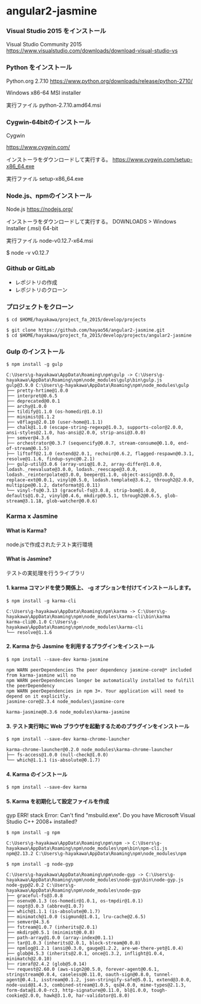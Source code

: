 # angular2-jasmine


### Visual Studio 2015 をインストール

Visual Studio Community 2015
https://www.visualstudio.com/downloads/download-visual-studio-vs


### Python をインストール

Python.org 2.7.10
https://www.python.org/downloads/release/python-2710/

Windows x86-64 MSI installer

実行ファイル
python-2.7.10.amd64.msi


### Cygwin-64bitのインストール

Cygwin

https://www.cygwin.com/

インストーラをダウンロードして実行する。
https://www.cygwin.com/setup-x86_64.exe

実行ファイル
setup-x86_64.exe



### Node.js、npmのインストール

Node.js
https://nodejs.org/

インストーラをダウンロードして実行する。
DOWNLOADS > Windows Installer (.msi) 64-bit

実行ファイル
node-v0.12.7-x64.msi

$ node -v
v0.12.7



### Github or GitLab

- レポジトリの作成
- レポジトリのクローン


### プロジェクトをクローン

```
$ cd $HOME/hayakawa/project_fa_2015/develop/projects

$ git clone https://github.com/hayao56/angular2-jasmine.git
$ cd $HOME/hayakawa/project_fa_2015/develop/projects/angular2-jasmine
```


### Gulp のインストール

```
$ npm install -g gulp

C:\Users\g-hayakawa\AppData\Roaming\npm\gulp -> C:\Users\g-hayakawa\AppData\Roaming\npm\node_modules\gulp\bin\gulp.js
gulp@3.9.0 C:\Users\g-hayakawa\AppData\Roaming\npm\node_modules\gulp
├── pretty-hrtime@1.0.0
├── interpret@0.6.5
├── deprecated@0.0.1
├── archy@1.0.0
├── tildify@1.1.0 (os-homedir@1.0.1)
├── minimist@1.1.2
├── v8flags@2.0.10 (user-home@1.1.1)
├── chalk@1.1.0 (escape-string-regexp@1.0.3, supports-color@2.0.0, ansi-styles@2.1.0, has-ansi@2.0.0, strip-ansi@3.0.0)
├── semver@4.3.6
├── orchestrator@0.3.7 (sequencify@0.0.7, stream-consume@0.1.0, end-of-stream@0.1.5)
├── liftoff@2.1.0 (extend@2.0.1, rechoir@0.6.2, flagged-respawn@0.3.1, resolve@1.1.6, findup-sync@0.2.1)
├── gulp-util@3.0.6 (array-uniq@1.0.2, array-differ@1.0.0, lodash._reevaluate@3.0.0, lodash._reescape@3.0.0, lodash._reinterpolate@3.0.0, beeper@1.1.0, object-assign@3.0.0, replace-ext@0.0.1, vinyl@0.5.0, lodash.template@3.6.2, through2@2.0.0, multipipe@0.1.2, dateformat@1.0.11)
└── vinyl-fs@0.3.13 (graceful-fs@3.0.8, strip-bom@1.0.0, defaults@1.0.2, vinyl@0.4.6, mkdirp@0.5.1, through2@0.6.5, glob-stream@3.1.18, glob-watcher@0.0.6)
```


### Karma x Jasmine

#### What is Karma?

node.jsで作成されたテスト実行環境

#### What is Jasmine?

テストの実処理を行うライブラリ


#### 1. karma コマンドを使う関係上、 -g オプションを付けてインストールします。

```
$ npm install -g karma-cli

C:\Users\g-hayakawa\AppData\Roaming\npm\karma -> C:\Users\g-hayakawa\AppData\Roaming\npm\node_modules\karma-cli\bin\karma
karma-cli@0.1.0 C:\Users\g-hayakawa\AppData\Roaming\npm\node_modules\karma-cli
└── resolve@1.1.6

```


#### 2. Karma から Jasmine を利用するプラグインをインストール

```
$ npm install --save-dev karma-jasmine

npm WARN peerDependencies The peer dependency jasmine-core@* included from karma-jasmine will no
npm WARN peerDependencies longer be automatically installed to fulfill the peerDependency
npm WARN peerDependencies in npm 3+. Your application will need to depend on it explicitly.
jasmine-core@2.3.4 node_modules\jasmine-core

karma-jasmine@0.3.6 node_modules\karma-jasmine
```


#### 3. テスト実行時に Web ブラウザを起動するためのプラグインをインストール

```
$ npm install --save-dev karma-chrome-launcher

karma-chrome-launcher@0.2.0 node_modules\karma-chrome-launcher
├── fs-access@1.0.0 (null-check@1.0.0)
└── which@1.1.1 (is-absolute@0.1.7)

```
  
  
#### 4. Karma のインストール
```
$ npm install --save-dev karma
```
 

#### 5. Karma を初期化して設定ファイルを作成


gyp ERR! stack Error: Can't find "msbuild.exe". Do you have Microsoft Visual Studio C++ 2008+ installed?



```
$ npm install -g npm

C:\Users\g-hayakawa\AppData\Roaming\npm\npm -> C:\Users\g-hayakawa\AppData\Roaming\npm\node_modules\npm\bin\npm-cli.js
npm@2.13.2 C:\Users\g-hayakawa\AppData\Roaming\npm\node_modules\npm
```

```
$ npm install -g node-gyp

C:\Users\g-hayakawa\AppData\Roaming\npm\node-gyp -> C:\Users\g-hayakawa\AppData\Roaming\npm\node_modules\node-gyp\bin\node-gyp.js
node-gyp@2.0.2 C:\Users\g-hayakawa\AppData\Roaming\npm\node_modules\node-gyp
├── graceful-fs@3.0.8
├── osenv@0.1.3 (os-homedir@1.0.1, os-tmpdir@1.0.1)
├── nopt@3.0.3 (abbrev@1.0.7)
├── which@1.1.1 (is-absolute@0.1.7)
├── minimatch@1.0.0 (sigmund@1.0.1, lru-cache@2.6.5)
├── semver@4.3.6
├── fstream@1.0.7 (inherits@2.0.1)
├── mkdirp@0.5.1 (minimist@0.0.8)
├── path-array@1.0.0 (array-index@0.1.1)
├── tar@1.0.3 (inherits@2.0.1, block-stream@0.0.8)
├── npmlog@1.2.1 (ansi@0.3.0, gauge@1.2.2, are-we-there-yet@1.0.4)
├── glob@4.5.3 (inherits@2.0.1, once@1.3.2, inflight@1.0.4, minimatch@2.0.10)
├── rimraf@2.4.2 (glob@5.0.14)
└── request@2.60.0 (aws-sign2@0.5.0, forever-agent@0.6.1, stringstream@0.0.4, caseless@0.11.0, oauth-sign@0.8.0, tunnel-agent@0.4.1, isstream@0.1.2, json-stringify-safe@5.0.1, extend@3.0.0, node-uuid@1.4.3, combined-stream@1.0.5, qs@4.0.0, mime-types@2.1.3, form-data@1.0.0-rc3, http-signature@0.11.0, bl@1.0.0, tough-cookie@2.0.0, hawk@3.1.0, har-validator@1.8.0)
```
